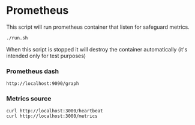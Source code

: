 # Prometheus

This script will run prometheus container that listen for safeguard metrics. 
```bash
./run.sh
```
When this script is stopped it will destroy the container automatically (it's intended only for test purposes)

### Prometheus dash
``` 
http://localhost:9090/graph
```

### Metrics source
```
curl http://localhost:3000/heartbeat
curl http://localhost:3000/metrics
```